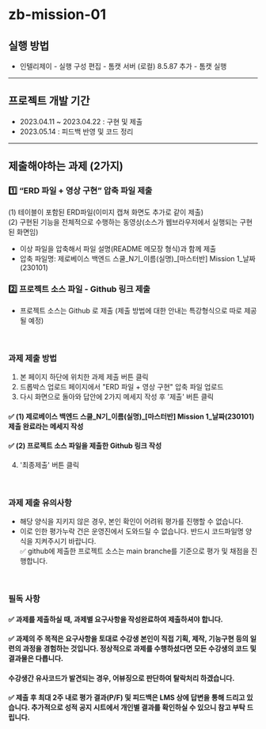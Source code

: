 # zb-mission-01

## 실행 방법
- 인텔리제이 - 실행 구성 편집 - 톰캣 서버 (로컬) 8.5.87 추가 - 톰캣 실행

---

## 프로젝트 개발 기간

- 2023.04.11 ~ 2023.04.22 : 구현 및 제출
- 2023.05.14 : 피드백 반영 및 코드 정리

---

## 제출해야하는 과제 (2가지)

### 1️⃣ “ERD 파일 + 영상 구현” 압축 파일 제출  

(1) 테이블이 포함된 ERD파일(이미지 캡쳐 화면도 추가로 같이 제출)  
(2) 구현된 기능을 전체적으로 수행하는 동영상(소스가 웹브라우저에서 실행되는 구현된 화면임)  
- 이상 파일을 압축해서 파일 설명(README 메모장 형식)과 함께 제출  
- 압축 파일명: 제로베이스 백엔드 스쿨_N기_이름(실명)_[마스터반] Mission 1_날짜(230101)  
  
  
### 2️⃣ 프로젝트 소스 파일 - Github 링크 제출  
- 프로젝트 소스는 Github 로 제출 (제출 방법에 대한 안내는 특강형식으로 따로 제공될 예정)  

<br/>

### 과제 제출 방법
1) 본 페이지 하단에 위치한 과제 제출 버튼 클릭   
2) 드롭박스 업로드 페이지에서 "ERD 파일 + 영상 구현" 압축 파일 업로드   
3) 다시 화면으로 돌아와 답안에 2가지 메세지 작성 후 '제출' 버튼 클릭   
#### ✅ (1) 제로베이스 백엔드 스쿨_N기_이름(실명)_\[마스터반\] Mission 1_날짜(230101) 제출 완료라는 메세지 작성   
#### ✅ (2) 프로젝트 소스 파일을 제출한 Github 링크 작성   
4) '최종제출' 버튼 클릭   

<br/>

### 과제 제출 유의사항
- 해당 양식을 지키지 않은 경우, 본인 확인이 어려워 평가를 진행할 수 없습니다.  
- 이로 인한 평가누락 건은 운영진에서 도와드릴 수 없습니다. 반드시 코드파일명 양식을 지켜주시기 바랍니다.  
✅ github에 제출한 프로젝트 소스는 main branche를 기준으로 평가 및 채점을 진행합니다.  

<br/>

### 필독 사항
#### ✅ **과제를 제출하실 때, 과제별 요구사항을 작성완료하여 제출**하셔야 합니다.  
#### ✅ 과제의 주 목적은 요구사항을 토대로 수강생 본인이 직접 기획, 제작, 기능구현 등의 일련의 과정을 경험하는 것입니다. 정상적으로 과제를 수행하셨다면 모든 수강생의 코드 및 결과물은 다릅니다.  
#### 수강생간 유사코드가 발견되는 경우, 어뷰징으로 판단하여 탈락처리 하겠습니다.  
#### ✅ 제출 후 최대 2주 내로 평가 결과(P/F) 및 피드백은 LMS 상에 답변을 통해 드리고 있습니다. 추가적으로 성적 공지 시트에서 개인별 결과를 확인하실 수 있으니 참고 부탁 드립니다.

